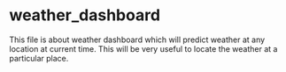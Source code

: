 # weather_dashboard
This file is about weather dashboard which will predict weather at any location at current time.
This will be very useful to locate the weather at a particular place.

